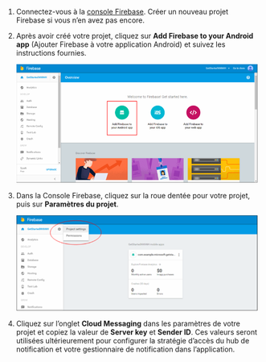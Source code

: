 

1. Connectez-vous à la [console Firebase](https://firebase.google.com/console/). Créer un nouveau projet Firebase si vous n’en avez pas encore.
2. Après avoir créé votre projet, cliquez sur **Add Firebase to your Android app** (Ajouter Firebase à votre application Android) et suivez les instructions fournies.
   
    ![](./media/notification-hubs-enable-firebase-cloud-messaging/notification-hubs-add-firebase-to-android-app.png)
3. Dans la Console Firebase, cliquez sur la roue dentée pour votre projet, puis sur **Paramètres du projet**.
   
    ![](./media/notification-hubs-enable-firebase-cloud-messaging/notification-hubs-firebase-console-project-settings.png)
4. Cliquez sur l’onglet **Cloud Messaging** dans les paramètres de votre projet et copiez la valeur de **Server key** et **Sender ID**. Ces valeurs seront utilisées ultérieurement pour configurer la stratégie d’accès du hub de notification et votre gestionnaire de notification dans l’application.

<!---HONumber=AcomDC_0706_2016-->
